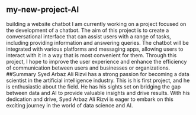 ## my-new-project-AI
building a website chatbot
I am currently working on a project focused on the development of a chatbot. The aim of this project is to create a conversational interface that can assist users with a range of tasks, including providing information and answering queries. The chatbot will be integrated with various platforms and messaging apps, allowing users to interact with it in a way that is most convenient for them. Through this project, I hope to improve the user experience and enhance the efficiency of communication between users and businesses or organizations.
##Summary
Syed Arbaz Ali Rizvi has a strong passion for becoming a data scientist in the artificial intelligence industry. This is his first project, and he is enthusiastic about the field. He has his sights set on bridging the gap between data and AI to provide valuable insights and drive results. With his dedication and drive, Syed Arbaz Ali Rizvi is eager to embark on this exciting journey in the world of data science and AI.
